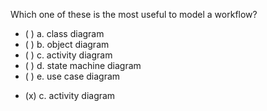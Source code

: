 <panel header=":lock::key: Which one of these is the most useful to model a workflow?">

<panel header="%%Prerequisites%%" expandable expanded>
  <dynamic-panel src="../modelingStructures/classDiagramsBasic/full.md" boilerplate header="Modeling: Modeling Structures: Class Diagrams" />
  <dynamic-panel src="../modelingStructures/objectDiagrams/full.md" boilerplate header="Modeling: Modeling Structures: Object Diagrams" />
  <dynamic-panel src="../modelingBehaviors/activityDiagrams/full.md" boilerplate header="Modeling: Modeling Behaviors: Activity Diagrams" />
	<dynamic-panel src="../modelingBehaviors/stateMachineDiagrams/full.md" boilerplate header="Modeling: Modeling Behaviors: State Machine Diagrams" />
  <dynamic-panel src="../modelingBehaviors/useCaseDiagrams/full.md" boilerplate header="Modeling: Modeling Behaviors: Use Case Diagrams" />
</panel>

<p/>

<question>
Which one of these is the most useful to model a workflow?

- ( ) a. class diagram
- ( ) b. object diagram
- ( ) c. activity diagram
- ( ) d. state machine diagram
- ( ) e. use case diagram

<div slot="answer">

- (x) c. activity diagram

</div>
</question>
</panel>
